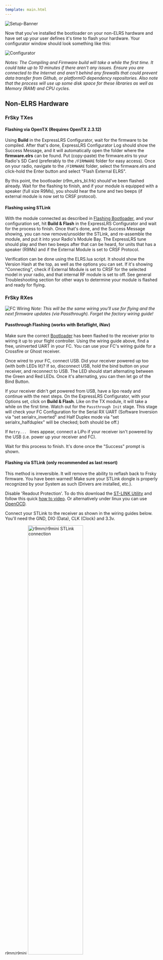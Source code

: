 ```yaml
---
template: main.html
---
```


![Setup-Banner](https://raw.githubusercontent.com/ExpressLRS/ExpressLRS-hardware/master/img/quick-start.png)

Now that you've installed the bootloader on your non-ELRS hardware and have set up your user defines it's time to flash your hardware. Your configurator window should look something like this:

![Configurator](https://raw.githubusercontent.com/ExpressLRS/ExpressLRS-Hardware/master/img/wiki/configurator%20setup.png)

*Notes: The Compiling and Firmware build will take a while the first time. It could take up to 10 minutes if there aren't any issues. Ensure you are connected to the Internet and aren't behind any firewalls that could prevent data transfer from Github, or platformIO dependency repositories. Also note that the process will use up some disk space for these libraries as well as Memory (RAM) and CPU cycles.*

## Non-ELRS Hardware
### FrSky TXes 
#### Flashing via OpenTX (Requires OpenTX 2.3.12)

Using **Build** in the ExpressLRS Configurator, wait for the firmware to be compiled. After that's done, ExpressLRS Configurator Log should show the Success Message, and it will automatically open the folder where the **firmware.elrs** can be found. Put (copy-paste) the firmware.elrs to your Radio's SD Card (preferably to the `/FIRMWARE` folder for easy access). Once on your radio, navigate to the `/FIRMWARE` folder, select the firmware.elrs and click-hold the Enter button and select "Flash External ELRS".

By this point, the bootloader (r9m_elrs_bl.frk) should've been flashed already. Wait for the flashing to finish, and if your module is equipped with a speaker (full size R9Ms), you should hear the tune and two beeps (if external module is now set to CRSF protocol).

#### Flashing using STLink

With the module connected as described in [Flashing Bootloader](../flashing-bootloader), and your configuration set, hit **Build & Flash** in the ExpressLRS Configurator and wait for the process to finish. Once that's done, and the Success Message showing, you can now remove/unsolder the STLink, and re-assemble the module, and put it into your Radio's Module Bay. The ExpressLRS tune should play and then two beeps after that can be heard, for units that has a speaker (R9Ms) and if the External Module is set to CRSF Protocol.

Verification can be done using the ELRS.lua script. It should show the Version Hash at the top, as well as the options you can set. If it's showing "Connecting", check if External Module is set to CRSF for the selected model in your radio, and that internal RF module is set to off. See general Troubleshooting section for other ways to determine your module is flashed and ready for flying.

### FrSky RXes  
![FC Wiring](../assets/images/FC-Wiring.jpg)
*Note: This will be the same wiring you'll use for flying and the next firmware updates (via Passthrough). Forget the factory wiring guide!*

#### Passthrough Flashing (works with Betaflight, iNav)

Make sure the correct [Bootloader](../flashing-bootloader) has been flashed to the receiver prior to wiring it up to your flight controller. Using the wiring guide above, find a free, uninverted UART in your FC. You can use your FC's wiring guide for a Crossfire or Ghost receiver.

Once wired to your FC, connect USB. Did your receiver powered up too (with both LEDs lit)? If so, disconnect USB, hold the bind button on your receiver, and reconnect to USB. The LED should start alternating between the Green and Red LEDs. Once it's alternating, you can then let go of the Bind Button.

If your receiver didn't get powered from USB, have a lipo ready and continue with the next steps. On the ExpressLRS Configurator, with your Options set, click on **Build & Flash**. Like on the TX module, it will take a while on the first time. Watch out for the `Passthrough Init` stage. This stage will check your FC Configuration for the Serial RX UART (Software Inversion via "set serialrx_inverted" and Half Duplex mode via "set serialrx_halfduplex" will be checked; both should be off.)

If `Retry... ` lines appear, connect a LiPo if your receiver isn't powered by the USB (i.e. power up your receiver and FC).

Wait for this process to finish. It's done once the "Success" prompt is shown.

#### Flashing via STLink (only recommended as last resort)

This method is irreversible. It will remove the ability to reflash back to Frsky firmware. You have been warned!
Make sure your STLink dongle is properly recognized by your System as such (Drivers are installed, etc.).

Disable 'Readout Protection'. To do this download the [ST-LINK Utility](https://www.st.com/en/development-tools/stsw-link004.html) and follow this quick [how to video](https://youtu.be/SEYQ1HpRmk0). Or alternatively under linux you can use <a href="/software/open-ocd">OpenOCD</a>. 

Connect your STLink to the receiver as shown in the wiring guides below. You'll need the GND, DIO (Data), CLK (Clock) and 3.3v.

<small>r9mm/r9mini</small>
<img src="https://raw.githubusercontent.com/ExpressLRS/ExpressLRS-Hardware/master/Doc/r9mm_mini_pinout.png" width="60%" alt="r9mm/r9mini STLink connection" />

<small>r9mx</small>
![r9mx STLink connection](../assets/images/r9mxstlink.png)

Using the correct target specific for your receiver, hit "Build & Flash".

Once done, wire your receiver to your Flight Controller. Passthrough flashing can now be used for updating the receiver.


### Jumper RX  
Disable 'Readout Protection'. To do this download the [ST-LINK Utility](https://www.st.com/en/development-tools/stsw-link004.html) and follow this quick [how to video](https://youtu.be/SEYQ1HpRmk0). Or alternatively under linux you can use <a href="/software/open-ocd">OpenOCD</a>.

Using the correct target specific for your receiver, hit "Build & Flash".

<img src="https://raw.githubusercontent.com/ExpressLRS/ExpressLRS-hardware/master/img/r900mini-rx/r900mini-side2-closeup.jpg" width = "60%" alt = "R900 wiring diagram">

After the flash is successful, desolder the STLink and connect RX2 and TX2 (you will need to solder on the STM32 pins, see picture) to a flight controller and setting up the receiver with the CRSF serial protocol, the `env:Jumper_RX_R900MINI_via_Passthrough` target may now be used for future uploads through Betaflight Passthrough.


### ImmersionRC RXes  
TODO

### ImmersionRC TXes  
TODO

### SIYI FM30 TX
TODO

### SIYI FRmini RX
TODO

## ELRS Hardware
### Happymodel TX
#### ES900TX

(ES915TX/ES868TX)

TODO

#### ES24TX (inc. Lite)
##### Flashing via WiFi

**Build** your firmware using the ExpressLRS Configurator. Once it's done, it should open the Target folder for you where the `firmware.bin` file is. Do not close this window so you can easily locate the correct file to upload to the module.

The next steps will require the [ELRS Lua Script](https://github.com/ExpressLRS/ExpressLRS/blob/master/src/lua/ELRS.lua?raw=true) (right-click, save as). Download the ELRS.lua script and save it to your Radio's `/Scripts/Tools` folder. Insert/attach your module into your module bay and make sure it's not loose and there's proper connection with the radio. Execute the ELRS.lua script by pressing "System Menu" in your radio and then under Tools, select ELRS.lua.

![Lua Script](https://github.com/ExpressLRS/ExpressLRS-Hardware/raw/master/img/wiki-from-discord/lua1.jpeg)
![Lua Script T16](https://github.com/ExpressLRS/ExpressLRS-Hardware/raw/master/img/wiki-from-discord/lua2)

At first, it will show "Mismatch"; it's normal. Tap `Enter` once on your radio to "Force Use" the script. If it's showing a "Connecting" message, then recheck the connection of the module to your radio.

Select "Wifi Update" from the lua script. Lua script will instruct you to go to a specific Ip Address, but you have to first connect to the Wifi Hotspot it created. It will show up in your network as `ExpressLRS TX Module`, and the password is simply `expresslrs`.

Using your browser, navigate to the correct page (typically http://10.0.0.1/) and it should show an upload form (you will have to scroll down a bit). You can drag-and-drop the firmware.bin file from the folder that ExpressLRS Configurator opened for you, or you can manually navigate to it via the `Browse` or `Choose File` button on the Upload form. Click on Update once and the update process should commence. Take note that you should be taking a TX firmware.bin file. The folder name where you can get this file is the same as the Target you have selected in the ExpressLRS Configurator.

Once the file is uploaded, the webserver should load a White page, with the message **Update Success! Rebooting...**

As it rebooted, the connection to the Webserver got terminated. Check via the Lua Script whether you have successfully updated the TX module. The first line of the lua script should show a 6-character hash that corresponds to the Git commit hash for the firmware version you have on the module. There should be no more "Mismatch" messages as well.

##### Flashing via USB/UART

This method requires you move two jumpers into specific pins in the module board. See the following image for the jumper location and which pin should be bridged for this method to work.

![JumperFS](../assets/images/Jumper.jpg)
![JumperLite](../assets/images/Jumper-Lite.jpg)

The jumpers should be moved into the USB/UART (Green) position from the image above. Attach your USB cable into the module and your computer. [CP210x Drivers](https://www.silabs.com/developers/usb-to-uart-bridge-vcp-drivers) will have to be installed for this to work properly (Windows). Make sure your computer recognizes the module as a USB-to-UART Bridge device, otherwise, this method will not work.

Using the ExpressLRS Configurator with the correct Target selected and options set, hit **Build & Flash**. Wait for the process to finish, and you should be greeted with the "Success" message.

Assemble the module back together and attach it to your radio module bay and verify with the [ELRS.lua](https://github.com/ExpressLRS/ExpressLRS/blob/master/src/lua/ELRS.lua?raw=true) script if you have successfully updated your module.

### Happymodel RX
#### Happymodel ES900RX
TODO

#### Happymodel EP RXes
![EP1 connection](../assets/images/ep1boot.png)
![EP2 connection](../assets/images/ep2boot.png)

- Flashing via Wifi (Recommended as first-flash method)

Wire up your receiver to a free uart in your Flight Controller. The image above shows the pinouts for these receivers. Wire TX on receiver to an RX pad on the FC, and the RX on receiver to a TX pad on the FC in the same UART. Wire 5v and Gnd as normal (5v to a 5v pad on FC and Gnd to a Gnd pad on the FC).

*Note: There are Flight Controllers that will pull the RX pads `LOW` which will put the ESP-based receivers into `Bootloader Mode` unintentionally. A solid LED light on these receivers even with the TX module off is a sign they are in Bootloader Mode. If this is the case, rewire the receiver to a different UART.*

**Build** the firmware using the ExpressLRS Configurator using the correct Target and options. Once done, it should open a new window where the `firmware.bin` is. Do not close this window so you can easily navigate to it once it's time to upload the firmware into the receiver.

Power your Flight Controller by either connecting a LiPo or attaching the USB cable (if receiver gets powered from USB via a 4v5 pad). Receiver's LED will blink slow at first, and after 20s or 30s (can be adjusted via ExpressLRS Configurator using `AUTO_WIFI_ON_INTERVAL`), it should blink fast indicating it's on Wifi Hotspot Mode.

Connect to the Wifi Network the receiver has created. It should be named something like `ExpressLRS RX` with the same `expresslrs` password as the TX Module Hotspot. Navigate to the same web address as the TX Module (usually http://10.0.0.1). The Firmware upload page should load, and using the File Upload Form, navigate where the correct Receiver `firmware.bin` is (like with the Tx module, you can also drag-and-drop the firmware file into the form field or use the `Browse` or `Choose File` button). Click on **Update** button and the firmware file will be uploaded and the update process should commence. 

A white page should load momentarily with the message **Update Success! Rebooting...**. Wait a little bit and the receiver should be updated. Power cycle and your module and receiver should now be bound (given you have updated the Tx Module as well, and that they have the same binding phrase and options).

- Flashing via Passthrough

Wire up your receiver to a free uart in your Flight Controller. The image above shows the pinouts for these receivers. Wire TX on receiver to an RX pad on the FC, and the RX on receiver to a TX pad on the FC in the same UART. Wire 5v and Gnd as normal (5v to a 5v pad on FC and Gnd to a Gnd pad on the FC).

You will need to bridge the `Boot` pads on the receiver the first time you'll be updating via this method. The image above shows where the `Boot` pads are. A solid LED indicates the receiver is in `Bootloader` mode when the TX module is OFF (Solid LED also indicates Radio+module & Receiver is bound and has connection). 

*Note: if you haven't bridged the `Boot` pads but the receiver has solid LED light, your FC is probably pulling the current UART's RX pad `LOW` which will interfere with the normal and passthrough flashing of this receiver. Find another UART and wire your receiver there instead*

Bridging the `Boot` pads is no longer needed past 1.0.0-RC6. 

Power your FC with a LiPo, or if receiver is powered via USB (receiver is connected to a 4v5 pad), connect the FC to your USB port. Using the ExpressLRS Configurator, with the correct Target selected and options set, click on **Build & Flash**. Wait for the process to finish and you should be greeted with the "Success" banner.

Unplug USB and LiPo, and removed the solder on the bridged `Boot` pads. You no longer need it (past 1.0.0-RC6). Power your TX Module and then your FC to verify you are bound and has connection.

#### Happymodel PP RXes
The PP receivers do not have Wifi, and so, it can only be updated via Passthrough. 

Follow the same wiring as that of the EP receivers. The PP has a silkscreened "RT5G" on one of its side indicating the order of the pads, with R = Rx, T = Tx, 5 = 5v and G = Gnd,  respectively. Connect the Rx pad to a Tx pad on the FC, and the Tx pad to an RX pad on the FC, with 5v and Gnd to their usual connections.

The PP **doesn't** have a `Boot` pad either so there's no need to bridge any pads.

Once wired, power up your FC by connecting a LiPo or, if the receiver is getting powered via USB, connect your USB cable to a vacant port.

Using the ExpressLRS Configurator, with the correct Target selected and options set, hit **Build & Flash**. Wait a bit for the process to finish and you should see a "Success" banner. 

Power-cycle the FC and verify receiver connects to the Tx module (power up the Tx first, then the Receiver).


## DIY Hardware
### DIY 2.4G TXes  
TODO


### DIY 2.4G RXes  
TODO

### DIY 900M RXes  
TODO